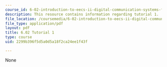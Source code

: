 ```yaml
---
course_id: 6-02-introduction-to-eecs-ii-digital-communication-systems-fall-2012
description: This resource contains information regarding tutorial 1.
file_location: /coursemedia/6-02-introduction-to-eecs-ii-digital-communication-systems-fall-2012/2299b396f5d5a0d5a18f2ca24ee1f43f_MIT6_02F12_tutor01.pdf
file_type: application/pdf
layout: pdf
title: 6.02 Tutorial 1
type: course
uid: 2299b396f5d5a0d5a18f2ca24ee1f43f

---
```

None